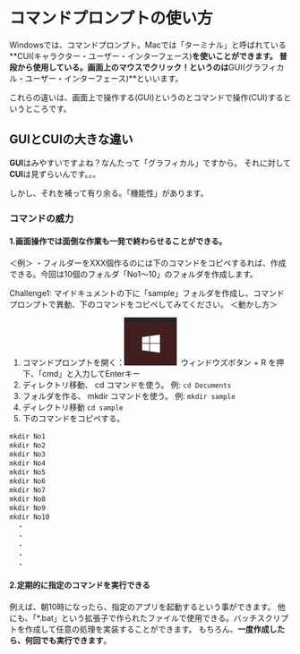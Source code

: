 # コマンドプロンプトの使い方
Windowsでは、コマンドプロンプト。Macでは「ターミナル」と呼ばれている**CUI(キャラクター・ユーザー・インターフェース)**を使いことができます。
普段から使用している。画面上のマウスでクリック！というのは**GUI(グラフィカル・ユーザー・インターフェース)**といいます。

これらの違いは、画面上で操作する(GUI)というのとコマンドで操作(CUI)するというところです。

## GUIとCUIの大きな違い
**GUI**はみやすいですよね？なんたって「グラフィカル」ですから。
それに対して**CUI**は見ずらいんです。。。

しかし、それを補って有り余る。「機能性」があります。

### コマンドの威力
#### 1.画面操作では面倒な作業も一発で終わらせることができる。
＜例＞
・フィルダーをXXX個作るのには下のコマンドをコピペするれば、作成できる。今回は10個のフォルダ「No1～10」のフォルダを作成します。

Challenge1: マイドキュメントの下に「sample」フォルダを作成し、コマンドプロンプトで異動、下のコマンドをコピペしてみてください。
＜動かし方＞
1. コマンドプロンプトを開く：![WinBut](./img/winButton.png) ウィンドウズボタン + R を押下、「cmd」と入力してEnterキー
2. ディレクトリ移動、 cd コマンドを使う。 例: ```cd Documents```
3. フォルダを作る、 mkdir コマンドを使う。 例: ```mkdir sample```
4. ディレクトリ移動 ```cd sample```
5. 下のコマンドをコピペする。

```
mkdir No1
mkdir No2
mkdir No3
mkdir No4
mkdir No5
mkdir No6
mkdir No7
mkdir No8
mkdir No9
mkdir No10
  ・
  ・
  ・
  ・
  ・
```

#### 2.定期的に指定のコマンドを実行できる
例えば、朝10時になったら、指定のアプリを起動するという事ができます。
他にも、「*.bat」という拡張子で作られたファイルで使用できる。バッチスクリプトを作成して任意の処理を実装することができます。
もちろん、**一度作成したら、何回でも実行できます**。
